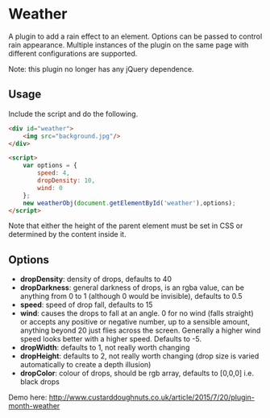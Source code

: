 Weather
=======

A plugin to add a rain effect to an element. Options can be passed to control rain appearance. Multiple instances of the plugin on the same page with different configurations are supported.

Note: this plugin no longer has any jQuery dependence.

Usage
-----

Include the script and do the following.

```html
<div id="weather">
    <img src="background.jpg"/>
</div>

<script>
	var options = {
		speed: 4,
		dropDensity: 10,
		wind: 0
	};
	new weatherObj(document.getElementById('weather'),options);
</script>
```

Note that either the height of the parent element must be set in CSS or determined by the content inside it.


Options
-------

- **dropDensity**: density of drops, defaults to 40
- **dropDarkness**: general darkness of drops, is an rgba value, can be anything from 0 to 1 (although 0 would be invisible), defaults to 0.5
- **speed**: speed of drop fall, defaults to 15
- **wind**: causes the drops to fall at an angle. 0 for no wind (falls straight) or accepts any positive or negative number, up to a sensible amount, anything beyond 20 just flies across the screen. Generally a higher wind speed looks better with a higher speed. Defaults to -5.
- **dropWidth**: defaults to 1, not really worth changing
- **dropHeight**: defaults to 2, not really worth changing (drop size is varied automatically to create a depth illusion)
- **dropColor**: colour of drops, should be rgb array, defaults to [0,0,0] i.e. black drops

Demo here: http://www.custarddoughnuts.co.uk/article/2015/7/20/plugin-month-weather
